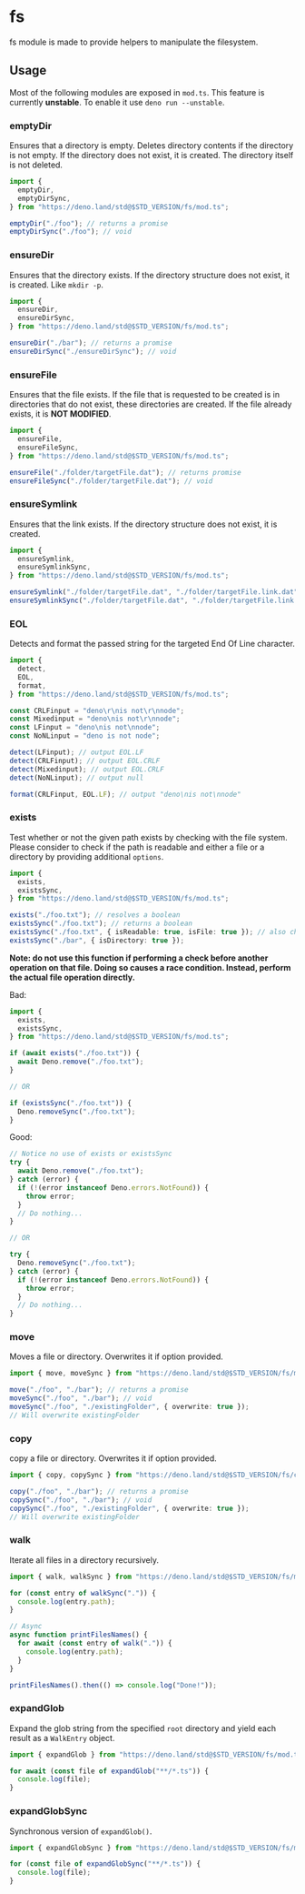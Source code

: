 # fs

fs module is made to provide helpers to manipulate the filesystem.

## Usage

Most of the following modules are exposed in `mod.ts`. This feature is currently
<b>unstable</b>. To enable it use `deno run --unstable`.

### emptyDir

Ensures that a directory is empty. Deletes directory contents if the directory
is not empty. If the directory does not exist, it is created. The directory
itself is not deleted.

```ts
import {
  emptyDir,
  emptyDirSync,
} from "https://deno.land/std@$STD_VERSION/fs/mod.ts";

emptyDir("./foo"); // returns a promise
emptyDirSync("./foo"); // void
```

### ensureDir

Ensures that the directory exists. If the directory structure does not exist, it
is created. Like `mkdir -p`.

```ts
import {
  ensureDir,
  ensureDirSync,
} from "https://deno.land/std@$STD_VERSION/fs/mod.ts";

ensureDir("./bar"); // returns a promise
ensureDirSync("./ensureDirSync"); // void
```

### ensureFile

Ensures that the file exists. If the file that is requested to be created is in
directories that do not exist, these directories are created. If the file
already exists, it is **NOT MODIFIED**.

```ts
import {
  ensureFile,
  ensureFileSync,
} from "https://deno.land/std@$STD_VERSION/fs/mod.ts";

ensureFile("./folder/targetFile.dat"); // returns promise
ensureFileSync("./folder/targetFile.dat"); // void
```

### ensureSymlink

Ensures that the link exists. If the directory structure does not exist, it is
created.

```ts
import {
  ensureSymlink,
  ensureSymlinkSync,
} from "https://deno.land/std@$STD_VERSION/fs/mod.ts";

ensureSymlink("./folder/targetFile.dat", "./folder/targetFile.link.dat"); // returns promise
ensureSymlinkSync("./folder/targetFile.dat", "./folder/targetFile.link.dat"); // void
```

### EOL

Detects and format the passed string for the targeted End Of Line character.

```ts
import {
  detect,
  EOL,
  format,
} from "https://deno.land/std@$STD_VERSION/fs/mod.ts";

const CRLFinput = "deno\r\nis not\r\nnode";
const Mixedinput = "deno\nis not\r\nnode";
const LFinput = "deno\nis not\nnode";
const NoNLinput = "deno is not node";

detect(LFinput); // output EOL.LF
detect(CRLFinput); // output EOL.CRLF
detect(Mixedinput); // output EOL.CRLF
detect(NoNLinput); // output null

format(CRLFinput, EOL.LF); // output "deno\nis not\nnode"
```

### exists

Test whether or not the given path exists by checking with the file system. Please consider to check if the path is readable and either a file or a directory by providing additional `options`.

```ts
import {
  exists,
  existsSync,
} from "https://deno.land/std@$STD_VERSION/fs/mod.ts";

exists("./foo.txt"); // resolves a boolean
existsSync("./foo.txt"); // returns a boolean
existsSync("./foo.txt", { isReadable: true, isFile: true }); // also checks permissions and type
existsSync("./bar", { isDirectory: true });
```

**Note: do not use this function if performing a check before another operation
on that file. Doing so causes a race condition. Instead, perform the actual file
operation directly.**

Bad:

```ts
import {
  exists,
  existsSync,
} from "https://deno.land/std@$STD_VERSION/fs/mod.ts";

if (await exists("./foo.txt")) {
  await Deno.remove("./foo.txt");
}

// OR

if (existsSync("./foo.txt")) {
  Deno.removeSync("./foo.txt");
}
```

Good:

```ts
// Notice no use of exists or existsSync
try {
  await Deno.remove("./foo.txt");
} catch (error) {
  if (!(error instanceof Deno.errors.NotFound)) {
    throw error;
  }
  // Do nothing...
}

// OR

try {
  Deno.removeSync("./foo.txt");
} catch (error) {
  if (!(error instanceof Deno.errors.NotFound)) {
    throw error;
  }
  // Do nothing...
}
```

### move

Moves a file or directory. Overwrites it if option provided.

```ts
import { move, moveSync } from "https://deno.land/std@$STD_VERSION/fs/mod.ts";

move("./foo", "./bar"); // returns a promise
moveSync("./foo", "./bar"); // void
moveSync("./foo", "./existingFolder", { overwrite: true });
// Will overwrite existingFolder
```

### copy

copy a file or directory. Overwrites it if option provided.

```ts
import { copy, copySync } from "https://deno.land/std@$STD_VERSION/fs/copy.ts";

copy("./foo", "./bar"); // returns a promise
copySync("./foo", "./bar"); // void
copySync("./foo", "./existingFolder", { overwrite: true });
// Will overwrite existingFolder
```

### walk

Iterate all files in a directory recursively.

```ts
import { walk, walkSync } from "https://deno.land/std@$STD_VERSION/fs/mod.ts";

for (const entry of walkSync(".")) {
  console.log(entry.path);
}

// Async
async function printFilesNames() {
  for await (const entry of walk(".")) {
    console.log(entry.path);
  }
}

printFilesNames().then(() => console.log("Done!"));
```

### expandGlob

Expand the glob string from the specified `root` directory and yield each result
as a `WalkEntry` object.

```ts
import { expandGlob } from "https://deno.land/std@$STD_VERSION/fs/mod.ts";

for await (const file of expandGlob("**/*.ts")) {
  console.log(file);
}
```

### expandGlobSync

Synchronous version of `expandGlob()`.

```ts
import { expandGlobSync } from "https://deno.land/std@$STD_VERSION/fs/mod.ts";

for (const file of expandGlobSync("**/*.ts")) {
  console.log(file);
}
```
